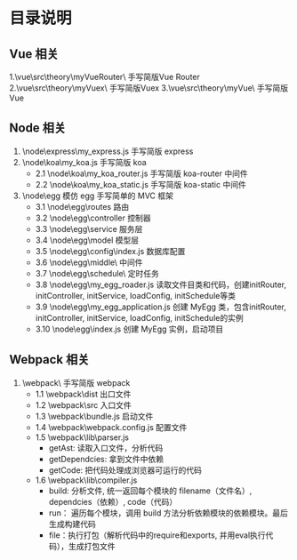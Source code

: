 # 目录说明
## Vue 相关
1.\vue\src\theory\myVueRouter\ 手写简版Vue Router
2.\vue\src\theory\myVuex\ 手写简版Vuex
3.\vue\src\theory\myVue\ 手写简版Vue
## Node 相关
1. \node\express\my_express.js 手写简版 express
2. \node\koa\my_koa.js 手写简版 koa
    - 2.1 \node\koa\my_koa_router.js 手写简版 koa-router 中间件
    - 2.2 \node\koa\my_koa_static.js 手写简版 koa-static 中间件
3. \node\egg 模仿 egg 手写简单的 MVC 框架
    - 3.1 \node\egg\routes 路由
    - 3.2 \node\egg\controller 控制器
    - 3.3 \node\egg\service 服务层
    - 3.4 \node\egg\model 模型层
    - 3.5 \node\egg\config\index.js 数据库配置
    - 3.6 \node\egg\middle\ 中间件
    - 3.7 \node\egg\schedule\ 定时任务
    - 3.8 \node\egg\my_egg_roader.js 读取文件目类和代码，创建initRouter, initController, initService, loadConfig, initSchedule等类
    - 3.9 \node\egg\my_egg_application.js 创建 MyEgg 类，包含initRouter, initController, initService, loadConfig, initSchedule的实例
    - 3.10 \node\egg\index.js 创建 MyEgg 实例，启动项目
## Webpack 相关
1. \webpack\ 手写简版 webpack
    - 1.1 \webpack\dist 出口文件
    - 1.2 \webpack\src 入口文件
    - 1.3 \webpack\bundle.js 启动文件
    - 1.4 \webpack\webpack.config.js 配置文件
    - 1.5 \webpack\lib\parser.js 
        - getAst: 读取⼊⼝⽂件，分析代码
        - getDependcies: 拿到⽂件中依赖
        - getCode: 把代码处理成浏览器可运⾏的代码
    - 1.6 \webpack\lib\compiler.js 
        - build: 分析文件, 统一返回每个模块的 filename（文件名）, dependcies（依赖）, code（代码）
        - run： 遍历每个模块，调用 build 方法分析依赖模块的依赖模块。最后生成构建代码
        - file：执行打包（解析代码中的require和exports, 并用eval执行代码），生成打包文件